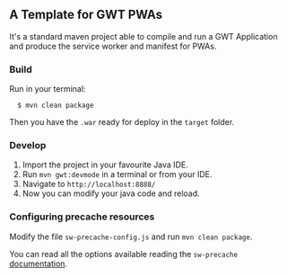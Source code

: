 ## A Template for GWT PWAs

It's a standard maven project able to compile and run a GWT Application and produce the service worker and manifest for PWAs.

### Build

Run in your terminal:

```
  $ mvn clean package
```

Then you have the `.war` ready for deploy in the `target` folder.


### Develop

1. Import the project in your favourite Java IDE.
2. Run `mvn gwt:devmode` in a terminal or from your IDE.
3. Navigate to `http://localhost:8888/`
4. Now you can modify your java code and reload.


### Configuring precache resources

Modify the file `sw-precache-config.js` and run `mvn clean package`.

You can read all the options available reading the `sw-precache` [documentation](https://github.com/GoogleChrome/sw-precache).

